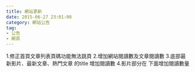```yaml
---
title: 網站更新
date: 2015-06-27 23:01:00
category: 網站公告
tag:
- 公告
- 網頁
---
```

1.修正首頁文章列表頁碼功能無法跳頁
2.增加網站閱讀數及文章閱讀數
3.底部最新影片、最新文章、熱門文章 的title 增加閱讀數
4.影片部分在<i class="fa fa-search"></i>  下面增加閱讀數量
